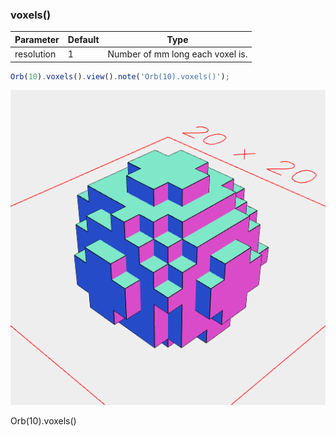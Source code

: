 ### voxels()
Parameter|Default|Type
---|---|---
resolution|1|Number of mm long each voxel is.

```JavaScript
Orb(10).voxels().view().note('Orb(10).voxels()');
```

![Image](voxels.md.0.png)

Orb(10).voxels()
